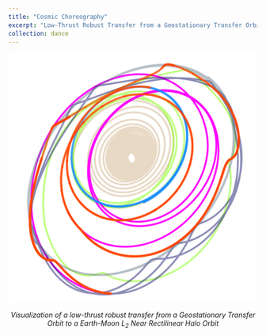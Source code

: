 ```yaml
---
title: "Cosmic Choreography"
excerpt: "Low-Thrust Robust Transfer from a Geostationary Transfer Orbit to a Earth-Moon L<sub>2</sub> Near Rectilinear Halo Orbit"
collection: dance
---
```


<div style="text-align: center">
    <img src="/images/art-of-science/gto-to-l2h-robust.png" alt="Low-Thrust Robust Trajectory" style="width: 600px; max-width: 100%;"/>
    <p><em>Visualization of a low-thrust robust transfer from a Geostationary Transfer Orbit to a Earth-Moon L<sub>2</sub> Near Rectilinear Halo Orbit</em></p>
</div>